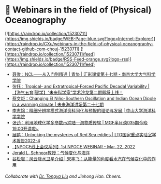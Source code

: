 # 🌊 Webinars in the field of (Physical) Oceanography

[![https://raindrop.io/collection/15230711](https://img.shields.io/badge/WEB-Page-blue.svg?logo=Internet-Explorer)](https://raindrop.io/CXu/webinars-in-the-field-of-physical-oceanography-contact-github-com-chouj-15230711) [![https://raindrop.io/collection/15230711/feed](https://img.shields.io/badge/RSS-Feed-orange.svg?logo=rss)](https://raindrop.io/collection/15230711/feed)

<!-- BLOG-POST-LIST:START -->
- [聂俊：NCL——从入门到精通 | 青协 | 汇彩课堂第十七期 - 南京大学大气科学学院](https://mp.weixin.qq.com/s/qCGU21cN3emp1Xmi74GF-Q)
- [张钰：Tropical- and Extratropical-Forced Pacific Decadal Variability |【海气五育|智学】“未来科学家”学术沙龙第二期即将上线！](https://mp.weixin.qq.com/s/f3tuJW6FyeklIUW5uN5ZIA)
- [蔡文炬：Changing El Niño-Southern Oscillation and Indian Ocean Dipole in a warming climate | 未来海洋讲坛第二十七期](https://afo.ouc.edu.cn/2022/0316/c17266a364928/page.htm)
- [李志锦：精细分辨率模式海洋资料同化与预报的理论与发展 | 中山大学海洋科学学院](https://marine.sysu.edu.cn/event/8962)
- [张劲：利用地球化学多参数示踪陆—海物质传输 | MGF半月谈035期今晚19:00开讲啦~](https://mp.weixin.qq.com/s/nkut9UYxfzF1q778pFQfVw)
- [展鹏：Unlocking the mysteries of Red Sea eddies | LTO国家重点实验室学术报告2022-4](https://mp.weixin.qq.com/s/y3TwdAKNKKkIcNbZCgEs9g)
- [【NPOCE线上会议系列】1st NPOCE WEBINAR - Mar. 22, 2022](https://mp.weixin.qq.com/s/KWeXZXBZUqudWwSmC7qRhw)
- [Jerald L. Schnoor教授：气候变化与海洋](https://mp.weixin.qq.com/s/glWeReGjfj1g9_k09eTSMg)
- [谷松岩：风云降水卫星介绍 | 宋丰飞：从能量的角度看水汽在气候变化中的作用](https://mp.weixin.qq.com/s/uV_wk9JXPvsu6WP37n194Q)
<!-- BLOG-POST-LIST:END -->

###### Collaborate with [Dr. Tongya Liu](https://liutongya.github.io/) and Jiehong Han. Cheers.
